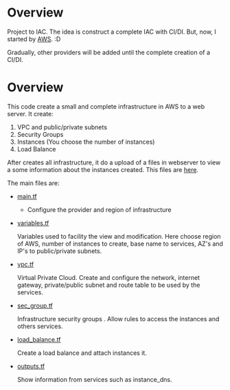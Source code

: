 # **Overview**

Project to IAC. The idea is construct a complete IAC with CI/DI. But, now, I started by [AWS](Terraform/AWS). :D


Gradually, other providers will be added until the complete creation of a CI/DI.
<br/>

# **Overview**

This code create a small and complete infrastructure in AWS to a web server. It create:
1. VPC and public/private subnets
2. Security Groups
3. Instances (You choose the number of instances)
4. Load Balance



After creates all infrastructure, it do a upload of a files in webserver to view a some information about the instances created. This files are [here](Terraform/AWS/files/web_application).

The main files are:
- [main.tf](Terraform/AWS/main.tf)
    * Configure the provider and region of infrastructure

- [variables.tf](Terraform/AWS/variables.tf)
    <p>Variables used to facility the view and modification. Here choose region of AWS, number of instances to create, base name to services, AZ's and IP's to public/private subnets.</p>

- [vpc.tf](Terraform/AWS/vpc.tf)
    <p>Virtual Private Cloud. Create and configure the network, internet gateway, private/public subnet and route table to be used by the services.</p>

- [sec_group.tf](Terraform/AWS/sec_group.tf)
    <p>Infrastructure security groups . Allow rules to access the instances and others services.</p>

- [load_balance.tf](Terraform/AWS/load_balance.tf)
    <p>Create a load balance and attach instances it.</p>

- [outputs.tf](Terraform/AWS/outputs.tf)
    <p>Show information from services such as instance_dns.</p>